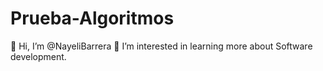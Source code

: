 # Prueba-Algoritmos
👋 Hi, I’m @NayeliBarrera
👀 I’m interested in learning more about Software development.
